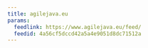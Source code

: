 ```yaml
---
title: agilejava.eu
params:
  feedlink: https://www.agilejava.eu/feed/
  feedid: 4a56cf5dccd42a5a4e9051d8dc71512a
---
```

